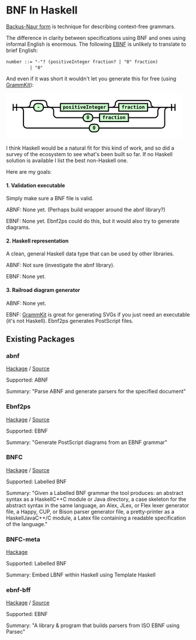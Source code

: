 # BNF In Haskell

[Backus-Naur form](https://en.wikipedia.org/wiki/Backus%E2%80%93Naur_form) is technique for describing context-free grammars.

The difference in clarity between specifications using BNF and ones using informal English is enormous. The following [EBNF](https://en.wikipedia.org/wiki/Extended_Backus%E2%80%93Naur_form) is unlikely to translate to brief English:
```
number ::= "-"? (positiveInteger fraction? | "0" fraction)
         | "0"
```

And even if it was short it wouldn't let you generate this for free (using [GrammKit](https://github.com/dundalek/GrammKit)):

![Number](./example.png)

I think Haskell would be a natural fit for this kind of work, and so did a survey of the ecosystem to see what's been built so far. If no Haskell solution is available I list the best non-Haskell one.

Here are my goals:

#### 1. Validation executable

Simply make sure a BNF file is valid.

ABNF: None yet. (Perhaps build wrapper around the abnf library?)

EBNF: None yet. Ebnf2ps could do this, but it would also try to generate diagrams.

#### 2. Haskell representation

A clean, general Haskell data type that can be used by other libraries.

ABNF: Not sure (investigate the abnf library).

EBNF: None yet.

#### 3. Railroad diagram generator

ABNF: None yet.

EBNF: [GrammKit](https://github.com/dundalek/GrammKit) is great for generating SVGs if you just need an executable (it's not Haskell). Ebnf2ps generates PostScript files.

## Existing Packages

### abnf

[Hackage](http://hackage.haskell.org/package/abnf) / [Source](https://github.com/Xandaros/abnf)

Supported: ABNF

Summary: "Parse ABNF and generate parsers for the specified document"

### Ebnf2ps

[Hackage](http://hackage.haskell.org/package/Ebnf2ps) / [Source](https://github.com/FranklinChen/Ebnf2ps)

Supported: EBNF

Summary: "Generate PostScript diagrams from an EBNF grammar"

### BNFC

[Hackage](http://hackage.haskell.org/package/BNFC) / [Source](https://github.com/BNFC/bnfc)

Supported: Labelled BNF

Summary: "Given a Labelled BNF grammar the tool produces: an abstract syntax as a HaskellC++C module or Java directory, a case skeleton for the abstract syntax in the same language, an Alex, JLex, or Flex lexer generator file, a Happy, CUP, or Bison parser generator file, a pretty-printer as a HaskellJavaC++/C module, a Latex file containing a readable specification of the language."

### BNFC-meta

[Hackage](http://hackage.haskell.org/package/BNFC-meta)

Supported: Labelled BNF

Summary: Embed LBNF within Haskell using Template Haskell

### ebnf-bff

[Hackage](http://hackage.haskell.org/package/ebnf-bff) / [Source](https://github.com/Lokidottir/ebnf-bff)

Supported: EBNF

Summary: "A library & program that builds parsers from ISO EBNF using Parsec"
